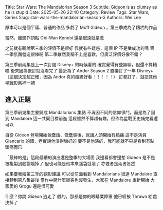 Title: Star Wars: The Mandalorian Season 3
Subtitle: Gideon is as clumsy as he is stupid
Date: 2025-05-26 22:40
Category: Review
Tags: Star Wars, Series
Slug: star-wars-the-mandalorian-season-3
Authors: Wei Lee

原本可以是個平庸、普通的作品
多虧了 Moff Gideon ，第三季成為了糟糕的作品

<!--more-->

當然，離爛作頂點 Obi-Wan Kenobi 還是很遠就是惹

之前就有聽說第三季的評價不是很好
我就有些疑惑，這個 IP 不是蠻成功的嗎
第一季氛圍營造很棒啊
第二季雖然我稱不上是喜歡，但廣泛評價好像不錯？

第三季前兩集是上一次訂閱 Disney+ 的時候看的
確實覺得有些無聊，但還不算糟糕
後來因為退訂就沒看完了
最近為了 Andor Season 2 直接訂了一年 Disney+
（這個決定超正確，因為 Andor 真的超級好看！！！！！）
訂都訂了，就把其他星戰影集補一補

## 進入正題
第三季前幾集主要鋪成 Mandalorians 集結
不再因不同的信仰爭鬥，而是為了回到 Mandalore 這一共同目標前進
這段雖然不算超有趣，但作為星戰正史補完看還可以

自從 Gideon 登場開始說蠢話、做蠢事後，就讓人頭開始有點痛
這不是演員 Giancarlo 的錯，老實說他演得蠻好的
要不是他演的，我可能就不只是看到有點頭痛而已

「最棒的是」這段最糟的演出還是整季的大場面
我邊看都會邊想 Gideon 是不是被複製到腦袋壞掉了
但也可能是他本來腦袋就壞了
亦或者是兩者皆然

如果要我給第三季的觀影建議
可以從前面看到 Mandalorians 抵達 Mandalore
直接轉到第八集最後
當作中間什麼衝突也沒發生，大家在 Mandalore 重新開始
大家愛的 Grogu 還是很可愛

什麼？你說 Gideon 逃走了
假的，那都是你的眼睛業障重
他已經被 Thrawn 給處決掉了
